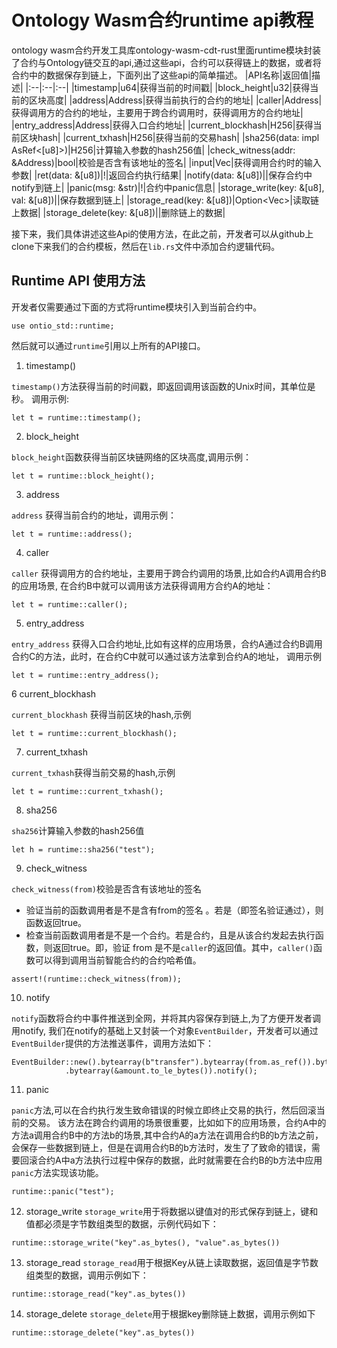 # Ontology Wasm合约runtime api教程
ontology wasm合约开发工具库ontology-wasm-cdt-rust里面runtime模块封装了合约与Ontology链交互的api,通过这些api，合约可以获得链上的数据，或者将合约中的数据保存到链上，下面列出了这些api的简单描述。
|API名称|返回值|描述|
|:--|:--|:--|
|timestamp|u64|获得当前的时间戳|
|block_height|u32|获得当前的区块高度|
|address|Address|获得当前执行的合约的地址|
|caller|Address|获得调用方的合约的地址，主要用于跨合约调用时，获得调用方的合约地址|
|entry_address|Address|获得入口合约地址|
|current_blockhash|H256|获得当前区块hash|
|current_txhash|H256|获得当前的交易hash|
|sha256(data: impl AsRef<[u8]>)|H256|计算输入参数的hash256值|
|check_witness(addr: &Address)|bool|校验是否含有该地址的签名|
|input|Vec<u8>|获得调用合约时的输入参数|
|ret(data: &[u8])|!|返回合约执行结果|
|notify(data: &[u8])||保存合约中notify到链上|
|panic(msg: &str)|!|合约中panic信息|
|storage_write(key: &[u8], val: &[u8])||保存数据到链上|
|storage_read(key: &[u8])|Option<Vec<u8>>|读取链上数据|
|storage_delete(key: &[u8])||删除链上的数据|

接下来，我们具体讲述这些Api的使用方法，在此之前，开发者可以从github上clone下来我们的合约模板，然后在`lib.rs`文件中添加合约逻辑代码。

## Runtime API 使用方法

开发者仅需要通过下面的方式将runtime模块引入到当前合约中。
```
use ontio_std::runtime;
```
然后就可以通过`runtime`引用以上所有的API接口。

1. timestamp()

`timestamp()`方法获得当前的时间戳，即返回调用该函数的Unix时间，其单位是秒。
调用示例:
```
let t = runtime::timestamp();
```
2. block_height

`block_height`函数获得当前区块链网络的区块高度,调用示例：
```
let t = runtime::block_height();
```

3. address

`address` 获得当前合约的地址，调用示例：
```
let t = runtime::address();
```

4. caller

`caller` 获得调用方的合约地址，主要用于跨合约调用的场景,比如合约A调用合约B的应用场景, 在合约B中就可以调用该方法获得调用方合约A的地址：
```
let t = runtime::caller();
```
5. entry_address

`entry_address` 获得入口合约地址,比如有这样的应用场景，合约A通过合约B调用合约C的方法，此时，在合约C中就可以通过该方法拿到合约A的地址，
调用示例
```
let t = runtime::entry_address();
```
6 current_blockhash

`current_blockhash` 获得当前区块的hash,示例
```
let t = runtime::current_blockhash();
```
7. current_txhash

`current_txhash`获得当前交易的hash,示例
```
let t = runtime::current_txhash();
```
8. sha256

`sha256`计算输入参数的hash256值
```
let h = runtime::sha256("test");
```
9. check_witness

`check_witness(from)`校验是否含有该地址的签名
* 验证当前的函数调用者是不是含有from的签名 。若是（即签名验证通过），则函数返回true。
* 检查当前函数调用者是不是一个合约。若是合约，且是从该合约发起去执行函数，则返回true。即，验证 from 是不是`caller`的返回值。其中，`caller()`函数可以得到调用当前智能合约的合约哈希值。
```
assert!(runtime::check_witness(from));
```

10. notify

`notify`函数将合约中事件推送到全网，并将其内容保存到链上,为了方便开发者调用notify, 我们在notify的基础上又封装一个对象`EventBuilder`，开发者可以通过`EventBuilder`提供的方法推送事件，调用方法如下：
```
EventBuilder::new().bytearray(b"transfer").bytearray(from.as_ref()).bytearray(to.as_ref())
            .bytearray(&amount.to_le_bytes()).notify();
```

11. panic

`panic`方法,可以在合约执行发生致命错误的时候立即终止交易的执行，然后回滚当前的交易。
该方法在跨合约调用的场景很重要，比如如下的应用场景，合约A中的方法a调用合约B中的方法b的场景,其中合约A的a方法在调用合约B的b方法之前，会保存一些数据到链上，但是在调用合约B的b方法时，发生了了致命的错误，需要回滚合约A中a方法执行过程中保存的数据，此时就需要在合约B的b方法中应用`panic`方法实现该功能。
```
runtime::panic("test");
```

12. storage_write
`storage_write`用于将数据以键值对的形式保存到链上，键和值都必须是字节数组类型的数据，示例代码如下：
```
runtime::storage_write("key".as_bytes(), "value".as_bytes())
```

13. storage_read
`storage_read`用于根据Key从链上读取数据，返回值是字节数组类型的数据，调用示例如下：
```
runtime::storage_read("key".as_bytes())
```
14. storage_delete
`storage_delete`用于根据key删除链上数据，调用示例如下
```
runtime::storage_delete("key".as_bytes())
```
